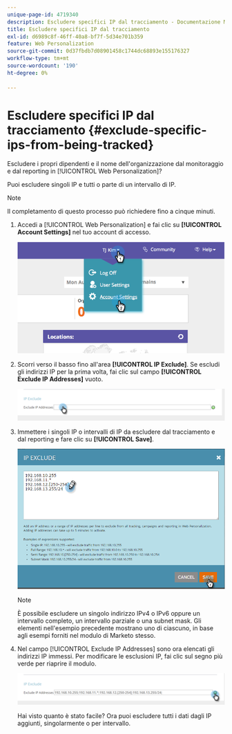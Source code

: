 ```yaml
---
unique-page-id: 4719340
description: Escludere specifici IP dal tracciamento - Documentazione Marketo - Documentazione del prodotto
title: Escludere specifici IP dal tracciamento
exl-id: d6989c8f-46ff-40a8-bf7f-5d34e701b359
feature: Web Personalization
source-git-commit: 0d37fbdb7d08901458c1744dc68893e155176327
workflow-type: tm+mt
source-wordcount: '190'
ht-degree: 0%

---
```


# Escludere specifici IP dal tracciamento {#exclude-specific-ips-from-being-tracked}

Escludere i propri dipendenti e il nome dell&#39;organizzazione dal monitoraggio e dal reporting in [!UICONTROL Web Personalization]?

Puoi escludere singoli IP e tutti o parte di un intervallo di IP.

>[!NOTE]
>
>Il completamento di questo processo può richiedere fino a cinque minuti.

1. Accedi a [!UICONTROL Web Personalization] e fai clic su **[!UICONTROL Account Settings]** nel tuo account di accesso.

   ![](assets/image2014-11-19-19-3a25-3a41.png)

1. Scorri verso il basso fino all&#39;area **[!UICONTROL IP Exclude]**. Se escludi gli indirizzi IP per la prima volta, fai clic sul campo **[!UICONTROL Exclude IP Addresses]** vuoto.

   ![](assets/image2016-11-4-10-3a27-3a1.png)

1. Immettere i singoli IP o intervalli di IP da escludere dal tracciamento e dal reporting e fare clic su **[!UICONTROL Save]**.

   ![](assets/exclude-ips-form-hands.png)

   >[!NOTE]
   >
   >È possibile escludere un singolo indirizzo IPv4 o IPv6 oppure un intervallo completo, un intervallo parziale o una subnet mask. Gli elementi nell&#39;esempio precedente mostrano uno di ciascuno, in base agli esempi forniti nel modulo di Marketo stesso.

1. Nel campo [!UICONTROL Exclude IP Addresses] sono ora elencati gli indirizzi IP immessi. Per modificare le esclusioni IP, fai clic sul segno più verde per riaprire il modulo.

   ![](assets/exclude-ips-after.png)

   Hai visto quanto è stato facile? Ora puoi escludere tutti i dati dagli IP aggiunti, singolarmente o per intervallo.
